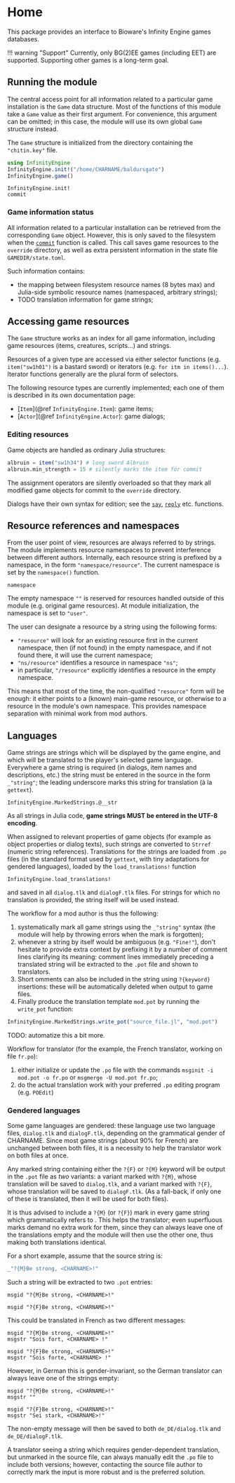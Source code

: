 # Home

This package provides an interface to Bioware's Infinity Engine games
databases.

!!! warning "Support"
    Currently, only BG(2)EE games (including EET) are supported.
    Supporting other games is a long-term goal.

## Running the module

The central access point for all information related to a particular
game installation is the `Game` data structure.
Most of the functions of this module take a `Game` value as their first
argument.
For convenience, this argument can be omitted;
in this case, the module will use its own global `Game` structure instead.

The `Game` structure is initialized from the directory
containing the `"chitin.key"` file.

```julia
using InfinityEngine
InfinityEngine.init!("/home/CHARNAME/baldursgate")
InfinityEngine.game()
```
```@docs
InfinityEngine.init!
commit
```

### Game information status

All information related to a particular installation
can be retrieved from the corresponding `Game` object.
However, this is only saved to the filesystem
when the [`commit`](@ref) function is called.
This call saves game resources to the `override` directory,
as well as extra persistent information in the state file
`GAMEDIR/state.toml`.

Such information contains:
 - the mapping between filesystem resource names (8 bytes max) and
   Julia-side symbolic resource names (namespaced, arbitrary strings);
 - TODO translation information for game strings;

## Accessing game resources

The `Game` structure works as an index for all game information,
including game resources (items, creatures, scripts...)
and strings.

Resources of a given type are accessed via either selector functions
(e.g. `item("sw1h01")` is a bastard sword)
or iterators (e.g. `for itm in items()...`).
Iterator functions generally are the plural form of selectors.

The following resource types are currently implemented;
each one of them is described in its own documentation page:
 - [`Item`](@ref `InfinityEngine.Item`): game items;
 - [`Actor`](@ref `InfinityEngine.Actor`): game dialogs;

### Editing resources

Game objects are handled as ordinary Julia structures:
```julia
albruin = item("sw1h34") # long sword Albruin
albruin.min_strength = 15 # silently marks the item for commit
```
The assignment operators are silently overloaded so that they mark
all modified game objects for commit to the `override` directory.

Dialogs have their own syntax for edition;
see the [`say`](@ref), [`reply`](@ref) etc. functions.

## Resource references and namespaces

From the user point of view, resources are always referred to by strings.
The module implements resource namespaces to prevent interference
between different authors.
Internally, each resource string is prefixed by a namespace,
in the form `"namespace/resource"`.
The current namespace is set by the `namespace()` function.
```@docs
namespace
```
The empty namespace `""` is reserved for resources handled
outside of this module (e.g. original game resources).
At module initialization, the namespace is set to `"user"`.

The user can designate a resource by a string using the following forms:
 - `"resource"` will look for an existing resource first in the current
   namespace, then (if not found) in the empty namespace, and if not found
   there, it will use the current namespace;
 - `"ns/resource"` identifies a resource in namespace `"ns"`;
 - in particular, `"/resource"` explicitly identifies a resource in the
   empty namespace.

This means that most of the time, the non-qualified `"resource"` form
will be enough: it either points to a (known) main-game resource,
or otherwise to a resource in the module's own namespace.
This provides namespace separation with minimal work from mod authors.

## Languages

Game strings are strings which will be displayed by the game engine,
and which will be translated to the player's selected game language.
Everywhere a game string is required (in dialogs, item names and
descriptions, etc.) the string must be entered in the source
in the form `_"string"`; the leading underscore marks this string
for translation (à la `gettext`).

```@docs
InfinityEngine.MarkedStrings.@__str
```

As all strings in Julia code, **game strings MUST be entered
in the UTF-8 encoding**.

When assigned to relevant properties of game objects
(for example as object properties or dialog texts),
such strings are converted to `Strref` (numeric string references).
Translations for the strings are loaded from `.po` files
(in the standard format used by `gettext`, with tiny adaptations
for gendered languages), loaded by the `load_translations!` function
```@docs
InfinityEngine.load_translations!
```
and saved in all `dialog.tlk` and `dialogF.tlk` files.
For strings for which no translation is provided,
the string itself will be used instead.

The workflow for a mod author is thus the following:
1. systematically mark all game strings using the `_"string"` syntax
   (the module will help by throwing errors when the mark is forgotten);
2. whenever a string by itself would be ambiguous (e.g. `"Fine!"`),
   don't hesitate to provide extra context by prefixing it by a number of
   comment lines clarifying its meaning:
   comment lines immediately preceding a translated string
   will be extracted to the `.pot` file and shown to translators.
3. Short omments can also be included in the string using `?{keyword}`
   insertions: these will be automatically deleted when output to game
   files.
4. Finally produce the translation template `mod.pot` by running the
   `write_pot` function:
```julia
InfinityEngine.MarkedStrings.write_pot("source_file.jl", "mod.pot")
```

TODO: automatize this a bit more.

Workflow for translator (for the example, the French translator,
working on file `fr.po`):
1. either initialize or update the `.po` file with the commands
   `msginit -i mod.pot -o fr.po` or `msgmerge -U mod.pot fr.po`;
2. do the actual translation work with your preferred `.po` editing
   program (e.g. `POEdit`)

### Gendered languages

Some game languages are gendered: these language use two language files,
`dialog.tlk` and `dialogF.tlk`, depending on the grammatical gender
of CHARNAME.
Since most game strings (about 90% for French) are unchanged between
both files, it is a necessity to help the translator work on both
files at once.

Any marked string containing either the `?{F}` or `?{M}` keyword
will be output in the `.pot` file as *two* variants:
a variant marked with `?{M}`, whose translation will be saved
to `dialog.tlk`, and a variant marked with `?{F}`,
whose translation will be saved to `dialogF.tlk`.
(As a fall-back, if only one of these is translated,
then it will be used for both files).

It is thus advised to include a `?{M}` (or `?{F}`) mark in every game
string which grammatically refers to <CHARNAME>.
This helps the translator; even superfluous marks demand no extra work
for them, since they can always leave one of the translations empty
and the module will then use the other one, thus making
both translations identical.

For a short example, assume that the source string is:
```julia
_"?{M}Be strong, <CHARNAME>!"
```
Such a string will be extracted to two `.pot` entries:
```pot
msgid "?{M}Be strong, <CHARNAME>!"

msgid "?{F}Be strong, <CHARNAME>!"
```
This could be translated in French as two different messages:
```pot
msgid "?{M}Be strong, <CHARNAME>!"
msgstr "Sois fort, <CHARNAME> !"

msgid "?{F}Be strong, <CHARNAME>!"
msgstr "Sois forte, <CHARNAME> !"
```
However, in German this is gender-invariant, so the German translator
can always leave one of the strings empty:
```pot
msgid "?{M}Be strong, <CHARNAME>!"
msgstr ""

msgid "?{F}Be strong, <CHARNAME>!"
msgstr "Sei stark, <CHARNAME>!"
```
The non-empty message will then be saved to both `de_DE/dialog.tlk`
and `de_DE/dialogF.tlk`.


A translator seeing a string which requires gender-dependent translation,
but unmarked in the source file, can always manually edit the `.po` file
to include both versions;
however, contacting the source file author to correctly mark the input
is more robust and is the preferred solution.

